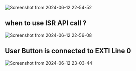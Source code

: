 
![Screenshot from 2024-06-12 22-54-52](https://github.com/PranabNandy/FreeRTOS/assets/34576104/98c6b552-30d1-41d7-b12e-2ac2fbdf0286)

## when to use ISR API call ?
![Screenshot from 2024-06-12 22-56-08](https://github.com/PranabNandy/FreeRTOS/assets/34576104/8e379c92-3a8f-4c88-b911-bdd64f48d5ae)

## User Button is connected to EXTI Line 0
![Screenshot from 2024-06-12 23-03-44](https://github.com/PranabNandy/FreeRTOS/assets/34576104/b42cab80-61f0-46aa-aa21-89970eb8a5dc)

